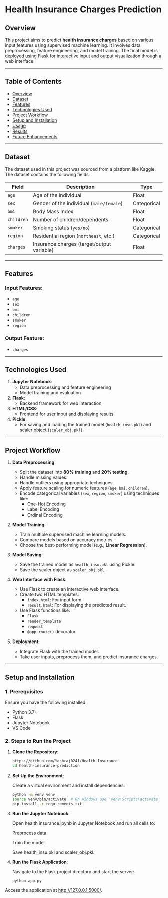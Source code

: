 # **Health Insurance Charges Prediction**

## **Overview**
This project aims to predict **health insurance charges** based on various input features using supervised machine learning. It involves data preprocessing, feature engineering, and model training. The final model is deployed using Flask for interactive input and output visualization through a web interface.

---

## **Table of Contents**
- [Overview](#overview)
- [Dataset](#dataset)
- [Features](#features)
- [Technologies Used](#technologies-used)
- [Project Workflow](#project-workflow)
- [Setup and Installation](#setup-and-installation)
- [Usage](#usage)
- [Results](#results)
- [Future Enhancements](#future-enhancements)

---

## **Dataset**
The dataset used in this project was sourced from a platform like Kaggle. The dataset contains the following fields:

| **Field**     | **Description**                             | **Type**       |
|---------------|---------------------------------------------|----------------|
| `age`         | Age of the individual                      | Float          |
| `sex`         | Gender of the individual (`male/female`)    | Categorical    |
| `bmi`         | Body Mass Index                            | Float          |
| `children`    | Number of children/dependents               | Float          |
| `smoker`      | Smoking status (`yes/no`)                   | Categorical    |
| `region`      | Residential region (`northeast`, etc.)      | Categorical    |
| `charges`     | Insurance charges (target/output variable)  | Float          |

---

## **Features**
### **Input Features:**
- `age`
- `sex`
- `bmi`
- `children`
- `smoker`
- `region`

### **Output Feature:**
- `charges`

---

## **Technologies Used**
1. **Jupyter Notebook**:
   - Data preprocessing and feature engineering
   - Model training and evaluation
2. **Flask**:
   - Backend framework for web interaction
3. **HTML/CSS**:
   - Frontend for user input and displaying results
4. **Pickle**:
   - For saving and loading the trained model (`health_insu.pkl`) and scaler object (`scaler_obj.pkl`)

---

## **Project Workflow**
1. **Data Preprocessing**:
   - Split the dataset into **80% training** and **20% testing**.
   - Handle missing values.
   - Handle outliers using appropriate techniques.
   - Apply feature scaling for numeric features (`age`, `bmi`, `children`).
   - Encode categorical variables (`sex`, `region`, `smoker`) using techniques like:
     - One-Hot Encoding
     - Label Encoding
     - Ordinal Encoding

2. **Model Training**:
   - Train multiple supervised machine learning models.
   - Compare models based on accuracy metrics.
   - Choose the best-performing model (e.g., **Linear Regression**).

3. **Model Saving**:
   - Save the trained model as `health_insu.pkl` using Pickle.
   - Save the scaler object as `scaler_obj.pkl`.

4. **Web Interface with Flask**:
   - Use Flask to create an interactive web interface.
   - Create two HTML templates:
     - `index.html`: For input form.
     - `result.html`: For displaying the predicted result.
   - Use Flask functions like:
     - `Flask`
     - `render_template`
     - `request`
     - `@app.route()` decorator

5. **Deployment**:
   - Integrate Flask with the trained model.
   - Take user inputs, preprocess them, and predict insurance charges.

---

## **Setup and Installation**

### **1. Prerequisites**
Ensure you have the following installed:
- Python 3.7+
- Flask
- Jupyter Notebook
- VS Code

### **2. Steps to Run the Project**
1. **Clone the Repository**:
   ```bash
   https://github.com/Yashraj0241/Health-Insurance
   cd health-insurance-prediction

2. **Set Up the Environment**:
   
   Create a virtual environment and install dependencies:

   ```bash
   python -m venv venv
   source venv/bin/activate  # On Windows use 'venv\Scripts\activate'
   pip install -r requirements.txt
4. **Run the Jupyter Notebook**:

   Open health insurance.ipynb in Jupyter Notebook and run all cells to:

   Preprocess data

   Train the model

   Save health_insu.pkl and scaler_obj.pkl.
6. **Run the Flask Application**:

   Navigate to the Flask project directory and start the server:
   ```bash
   python app.py
Access the application at http://127.0.0.1:5000/.

